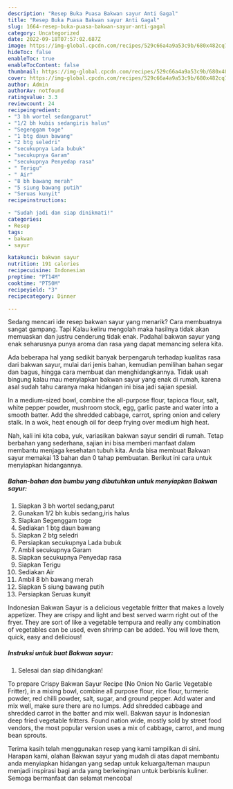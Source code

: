 ```yaml
---
description: "Resep Buka Puasa Bakwan sayur Anti Gagal"
title: "Resep Buka Puasa Bakwan sayur Anti Gagal"
slug: 1664-resep-buka-puasa-bakwan-sayur-anti-gagal
category: Uncategorized
date: 2022-09-18T07:57:02.687Z
image: https://img-global.cpcdn.com/recipes/529c66a4a9a53c9b/680x482cq70/bakwan-sayur-foto-resep-utama.jpg
hideToc: false
enableToc: true
enableTocContent: false
thumbnail: https://img-global.cpcdn.com/recipes/529c66a4a9a53c9b/680x482cq70/bakwan-sayur-foto-resep-utama.jpg
cover: https://img-global.cpcdn.com/recipes/529c66a4a9a53c9b/680x482cq70/bakwan-sayur-foto-resep-utama.jpg
author: Admin
authorAv: notfound
ratingvalue: 3.3
reviewcount: 24
recipeingredient:
- "3 bh wortel sedangparut"
- "1/2 bh kubis sedangiris halus"
- "Segenggam toge"
- "1 btg daun bawang"
- "2 btg seledri"
- "secukupnya Lada bubuk"
- "secukupnya Garam"
- "secukupnya Penyedap rasa"
- " Terigu"
- " Air"
- "8 bh bawang merah"
- "5 siung bawang putih"
- "Seruas kunyit"
recipeinstructions:

- "Sudah jadi dan siap dinikmati!"
categories:
- Resep
tags:
- bakwan
- sayur

katakunci: bakwan sayur 
nutrition: 191 calories
recipecuisine: Indonesian
preptime: "PT14M"
cooktime: "PT50M"
recipeyield: "3"
recipecategory: Dinner

---
```



Sedang mencari ide resep bakwan sayur yang menarik? Cara membuatnya sangat gampang. Tapi Kalau keliru mengolah maka hasilnya tidak akan memuaskan dan justru cenderung tidak enak. Padahal bakwan sayur yang enak seharusnya punya aroma dan rasa yang dapat memancing selera kita.


Ada beberapa hal yang sedikit banyak berpengaruh terhadap kualitas rasa dari bakwan sayur, mulai dari jenis bahan, kemudian pemilihan bahan segar dan bagus, hingga cara membuat dan menghidangkannya. Tidak usah bingung kalau mau menyiapkan bakwan sayur yang enak di rumah, karena asal sudah tahu caranya maka hidangan ini bisa jadi sajian spesial.

In a medium-sized bowl, combine the all-purpose flour, tapioca flour, salt, white pepper powder, mushroom stock, egg, garlic paste and water into a smooth batter. Add the shredded cabbage, carrot, spring onion and celery stalk. In a wok, heat enough oil for deep frying over medium high heat.


Nah, kali ini kita coba, yuk, variasikan bakwan sayur sendiri di rumah. Tetap berbahan yang sederhana, sajian ini bisa memberi manfaat dalam membantu menjaga kesehatan tubuh kita. Anda bisa membuat Bakwan sayur memakai 13 bahan dan 0 tahap pembuatan. Berikut ini cara untuk menyiapkan hidangannya.

<!--inarticleads1-->

##### Bahan-bahan dan bumbu yang dibutuhkan untuk menyiapkan Bakwan sayur:

1. Siapkan 3 bh wortel sedang,parut
1. Gunakan 1/2 bh kubis sedang,iris halus
1. Siapkan Segenggam toge
1. Sediakan 1 btg daun bawang
1. Siapkan 2 btg seledri
1. Persiapkan secukupnya Lada bubuk
1. Ambil secukupnya Garam
1. Siapkan secukupnya Penyedap rasa
1. Siapkan  Terigu
1. Sediakan  Air
1. Ambil 8 bh bawang merah
1. Siapkan 5 siung bawang putih
1. Persiapkan Seruas kunyit


Indonesian Bakwan Sayur is a delicious vegetable fritter that makes a lovely appetizer. They are crispy and light and best served warm right out of the fryer. They are sort of like a vegetable tempura and really any combination of vegetables can be used, even shrimp can be added. You will love them, quick, easy and delicious! 

<!--inarticleads2-->

##### Instruksi untuk buat Bakwan sayur:


1. Selesai dan siap dihidangkan!

To prepare Crispy Bakwan Sayur Recipe (No Onion No Garlic Vegetable Fritter), in a mixing bowl, combine all purpose flour, rice flour, turmeric powder, red chilli powder, salt, sugar, and ground pepper. Add water and mix well, make sure there are no lumps. Add shredded cabbage and shredded carrot in the batter and mix well. Bakwan sayur is Indonesian deep fried vegetable fritters. Found nation wide, mostly sold by street food vendors, the most popular version uses a mix of cabbage, carrot, and mung bean sprouts. 

Terima kasih telah menggunakan resep yang kami tampilkan di sini. Harapan kami, olahan Bakwan sayur yang mudah di atas dapat membantu anda menyiapkan hidangan yang sedap untuk keluarga/teman maupun menjadi inspirasi bagi anda yang berkeinginan untuk berbisnis kuliner. Semoga bermanfaat dan selamat mencoba!
